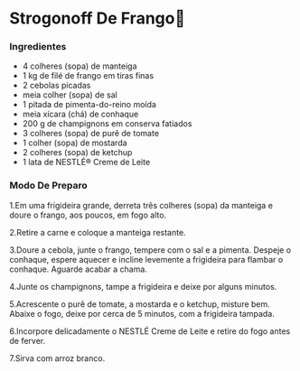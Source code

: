 # Strogonoff De Frango:chicken:

### **Ingredientes** ###

- 4 colheres (sopa) de manteiga
- 1 kg de filé de frango em tiras finas
- 2 cebolas picadas
- meia colher (sopa) de sal
- 1 pitada de pimenta-do-reino moída
- meia xícara (chá) de conhaque
- 200 g de champignons em conserva fatiados
- 3 colheres (sopa) de purê de tomate
- 1 colher (sopa) de mostarda
- 2 colheres (sopa) de ketchup
- 1 lata de NESTLÉ® Creme de Leite



### **Modo De Preparo** ###

1.Em uma frigideira grande, derreta três colheres (sopa) da manteiga e doure o frango, aos poucos, em fogo alto.

2.Retire a carne e coloque a manteiga restante.

3.Doure a cebola, junte o frango, tempere com o sal e a pimenta. Despeje o conhaque, espere aquecer e incline levemente a frigideira para flambar o conhaque. Aguarde acabar a chama.

4.Junte os champignons, tampe a frigideira e deixe por alguns minutos.

5.Acrescente o purê de tomate, a mostarda e o ketchup, misture bem. Abaixe o fogo, deixe por cerca de 5 minutos, com a frigideira tampada.

6.Incorpore delicadamente o NESTLÉ Creme de Leite e retire do fogo antes de ferver.

7.Sirva com arroz branco.

